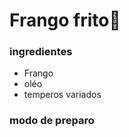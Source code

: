 # Frango frito:chicken:

### ingredientes

- Frango
- oléo
- temperos variados



### modo de preparo







